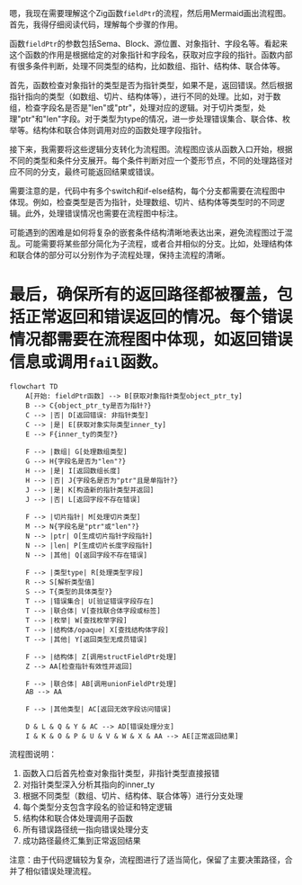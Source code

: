 嗯，我现在需要理解这个Zig函数`fieldPtr`的流程，然后用Mermaid画出流程图。首先，我得仔细阅读代码，理解每个步骤的作用。

函数`fieldPtr`的参数包括Sema、Block、源位置、对象指针、字段名等。看起来这个函数的作用是根据给定的对象指针和字段名，获取对应字段的指针。函数内部有很多条件判断，处理不同类型的结构，比如数组、指针、结构体、联合体等。

首先，函数检查对象指针的类型是否为指针类型，如果不是，返回错误。然后根据指针指向的类型（如数组、切片、结构体等），进行不同的处理。比如，对于数组，检查字段名是否是"len"或"ptr"，处理对应的逻辑。对于切片类型，处理"ptr"和"len"字段。对于类型为type的情况，进一步处理错误集合、联合体、枚举等。结构体和联合体则调用对应的函数处理字段指针。

接下来，我需要将这些逻辑分支转化为流程图。流程图应该从函数入口开始，根据不同的类型和条件分支展开。每个条件判断对应一个菱形节点，不同的处理路径对应不同的分支，最终可能返回结果或错误。

需要注意的是，代码中有多个switch和if-else结构，每个分支都需要在流程图中体现。例如，检查类型是否为指针，处理数组、切片、结构体等类型时的不同逻辑。此外，处理错误情况也需要在流程图中标注。

可能遇到的困难是如何将复杂的嵌套条件结构清晰地表达出来，避免流程图过于混乱。可能需要将某些部分简化为子流程，或者合并相似的分支。比如，处理结构体和联合体的部分可以分别作为子流程处理，保持主流程的清晰。

最后，确保所有的返回路径都被覆盖，包括正常返回和错误返回的情况。每个错误情况都需要在流程图中体现，如返回错误信息或调用`fail`函数。
================================================
```mermaid
flowchart TD
    A[开始: fieldPtr函数] --> B[获取对象指针类型object_ptr_ty]
    B --> C{object_ptr_ty是否为指针?}
    C --> |否| D[返回错误: 非指针类型]
    C --> |是| E[获取对象实际类型inner_ty]
    E --> F{inner_ty的类型?}
    
    F --> |数组| G[处理数组类型]
    G --> H{字段名是否为"len"?}
    H --> |是| I[返回数组长度]
    H --> |否| J{字段名是否为"ptr"且是单指针?}
    J --> |是| K[构造新的指针类型并返回]
    J --> |否| L[返回字段不存在错误]
    
    F --> |切片指针| M[处理切片类型]
    M --> N{字段名是"ptr"或"len"?}
    N --> |ptr| O[生成切片指针字段指针]
    N --> |len| P[生成切片长度字段指针]
    N --> |其他| Q[返回字段不存在错误]
    
    F --> |类型type| R[处理类型字段]
    R --> S[解析类型值]
    S --> T{类型的具体类型?}
    T --> |错误集合| U[验证错误字段存在]
    T --> |联合体| V[查找联合体字段或标签]
    T --> |枚举| W[查找枚举字段]
    T --> |结构体/opaque| X[查找结构体字段]
    T --> |其他| Y[返回类型无成员错误]
    
    F --> |结构体| Z[调用structFieldPtr处理]
    Z --> AA[检查指针有效性并返回]
    
    F --> |联合体| AB[调用unionFieldPtr处理]
    AB --> AA
    
    F --> |其他类型| AC[返回无效字段访问错误]
    
    D & L & Q & Y & AC --> AD[错误处理分支]
    I & K & O & P & U & V & W & X & AA --> AE[正常返回结果]
``` 

流程图说明：
1. 函数入口后首先检查对象指针类型，非指针类型直接报错
2. 对指针类型深入分析其指向的inner_ty
3. 根据不同类型（数组、切片、结构体、联合体等）进行分支处理
4. 每个类型分支包含字段名的验证和特定逻辑
5. 结构体和联合体处理调用子函数
6. 所有错误路径统一指向错误处理分支
7. 成功路径最终汇集到正常返回结果

注意：由于代码逻辑较为复杂，流程图进行了适当简化，保留了主要决策路径，合并了相似错误处理流程。